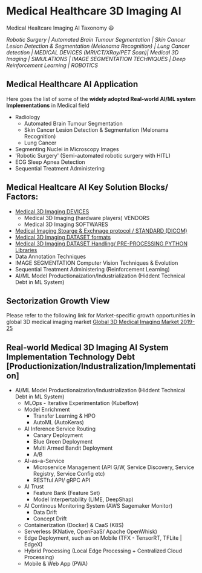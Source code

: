 # Medical Healthcare 3D Imaging AI
Medical Healtcare Imaging AI Taxonomy :smiley: 

*Robotic Surgery | Automated Brain Tumour Segmentation | Skin Cancer Lesion Detection & Segmentation (Melonama Recognition) |  Lung Cancer detection | MEDICAL DEVICES (MRI/CT/XRay/PET Scan)| Medical 3D Imaging | SIMULATIONS |  IMAGE SEGMENTATION TECHNIQUES | Deep Reinforcement Learning | ROBOTICS* 

## Medical Healthcare AI Application 

Here goes the list of some of the **widely adopted Real-world AI/ML system Implementations** in Medical field
 - Radiology 
	- Automated Brain Tumour Segmentation 
	- Skin Cancer Lesion Detection & Segmentation (Melonama Recognition)
	- Lung Cancer 
 - Segmenting Nuclei in Microscopy Images
 - 'Robotic Surgery' (Semi-automated robotic surgery with HITL) 
 - ECG Sleep Apnea Detection
 - Sequential Treatment Administering

## Medical Healtcare AI Key Solution Blocks/ Factors:
- [Medical 3D Imaging DEVICES](https://github.com/DeepHiveMind/Medical-Healtcare-AI/blob/master/README_3D_Medical_Imaging.md)
   - Medical 3D Imaging (hardware players) VENDORS 
   - Medical 3D Imaging SOFTWARES
- [Medical Imaging Stoarge & Exchnage protocol / STANDARD (DICOM)](https://github.com/DeepHiveMind/Medical-Healtcare-AI/blob/master/README_3D_Medical_Imaging.md)
- [Medical 3D Imaging DATASET formats](https://github.com/DeepHiveMind/Medical-Healtcare-AI/blob/master/README_3D_Medical_Imaging.md)
- [Medical 3D Imaging DATASET Handling/ PRE-PROCESSING PYTHON Libraries](https://github.com/DeepHiveMind/Medical-Healtcare-AI/blob/master/README_3D_Medical_Imaging.md)
- Data Annotation Techniques
- IMAGE SEGMENTATION Computer Vision Techniques & Evolution
- Sequential Treatment Administering (Reinforcement Learning)
- AI/ML Model Productionaization/Industrialization (Hiddent Technical Debt in ML System)

 
## Sectorization Growth View
Please refer to the following link for Market-specific growth opportunities in global 3D medical imaging market
[Global 3D Medical Imaging Market 2019-25](https://www.researchandmarkets.com/research/xpnd7g/worldwide_3d?w=4)

## Real-world Medical 3D Imaging AI System Implementation Technology Debt [Productionization/Industralization/Implementation]

- AI/ML Model Productionaization/Industrialization (Hiddent Technical Debt in ML System)
	- MLOps - Iterative Experimentation (Kubeflow)
	- Model Enrichment
		- Transfer Learning & HPO
		- AutoML (AutoKeras) 
	- AI Inference Service Routing 
		- Canary Deployment 
		- Blue Green Deployment
		- Multi Armed Bandit Deployment
		- A/B
	- AI-as-a-Service 
		- Microservice Management (API G/W, Service Discovery, Service Registry, Service Config etc)
		- RESTful API/ gRPC API
	- AI Trust
		- Feature Bank (Feature Set)
		- Model Interpertability (LIME, DeepShap)
	- AI Continous Monitoring System (AWS Sagemaker Monitor)
		- Data Drift
		- Concept Drift
	- Containerization (Docker) & CaaS (K8S)
	- Serverless (KNative, OpenFaaS/ Apache OpenWhisk)
	- Edge Deployment, such as on Mobile (TFX - TensorRT, TFLite | EdgeX)
	- Hybrid Processing (Local Edge Processing + Centralized Cloud Processing)
	- Mobile & Web App (PWA)
